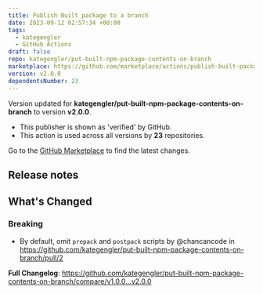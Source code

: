```yaml
---
title: Publish Built package to a branch
date: 2023-09-12 02:57:34 +00:00
tags:
  - kategengler
  - GitHub Actions
draft: false
repo: kategengler/put-built-npm-package-contents-on-branch
marketplace: https://github.com/marketplace/actions/publish-built-package-to-a-branch
version: v2.0.0
dependentsNumber: 23
---
```



Version updated for **kategengler/put-built-npm-package-contents-on-branch** to version **v2.0.0**.
- This publisher is shown as 'verified' by GitHub.
- This action is used across all versions by **23** repositories.

Go to the [GitHub Marketplace](https://github.com/marketplace/actions/publish-built-package-to-a-branch) to find the latest changes.

## Release notes

## What's Changed

### Breaking
* By default, omit `prepack` and `postpack` scripts by @chancancode in https://github.com/kategengler/put-built-npm-package-contents-on-branch/pull/2

**Full Changelog**: https://github.com/kategengler/put-built-npm-package-contents-on-branch/compare/v1.0.0...v2.0.0
